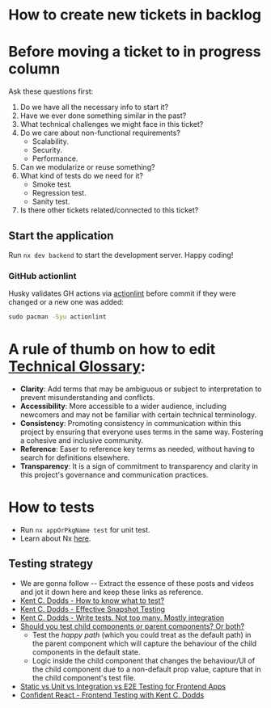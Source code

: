 # How to create new tickets in backlog

# Before moving a ticket to in progress column

Ask these questions first:

1. Do we have all the necessary info to start it?
2. Have we ever done something similar in the past?
3. What technical challenges we might face in this ticket?
4. Do we care about non-functional requirements?
   - Scalability.
   - Security.
   - Performance.
5. Can we modularize or reuse something?
6. What kind of tests do we need for it?
   - Smoke test.
   - Regression test.
   - Sanity test.
7. Is there other tickets related/connected to this ticket?

## Start the application

Run `nx dev backend` to start the development server. Happy coding!

### GitHub actionlint

Husky validates GH actions via [actionlint](https://github.com/rhysd/actionlint) before commit if they were changed or a new one was added:

```cmd
sudo pacman -Syu actionlint
```

# A rule of thumb on how to edit [Technical Glossary](./CODE_OF_CONDUCT.md#technical-glossary):

- **Clarity**: Add terms that may be ambiguous or subject to interpretation to prevent misunderstanding and conflicts.
- **Accessibility**: More accessible to a wider audience, including newcomers and may not be familiar with certain technical terminology.
- **Consistency**: Promoting consistency in communication within this project by ensuring that everyone uses terms in the same way. Fostering a cohesive and inclusive community.
- **Reference**: Easer to reference key terms as needed, without having to search for definitions elsewhere.
- **Transparency**: It is a sign of commitment to transparency and clarity in this project's governance and communication practices.

# How to tests

- Run `nx appOrPkgName test` for unit test.
- Learn about Nx [here](./docs/monorepo/README.md#tasks).

## Testing strategy

- We are gonna follow -- Extract the essence of these posts and videos and jot it down here and keep these links as reference.
- [Kent C. Dodds - How to know what to test?](https://youtu.be/ahrvE062Kv4?si=iagHA6ZxgwdY4j9G)
- [Kent C. Dodds - Effective Snapshot Testing](https://kentcdodds.com/blog/effective-snapshot-testing)
- [Kent C. Dodds - Write tests. Not too many. Mostly integration](https://kentcdodds.com/blog/write-tests)
- [Should you test child components or parent components? Or both?](https://www.youtube.com/live/0qmPdcV-rN8?si=QsNiG9Jtyke1hXL_)
  - Test the _happy path_ (which you could treat as the default path) in the parent component which will capture the behaviour of the child components in the default state.
  - Logic inside the child component that changes the behaviour/UI of the child component due to a non-default prop value, capture that in the child component's test file.
- [Static vs Unit vs Integration vs E2E Testing for Frontend Apps](https://kentcdodds.com/blog/static-vs-unit-vs-integration-vs-e2e-tests)
- [Confident React - Frontend Testing with Kent C. Dodds](https://youtu.be/eg_TFYF_cKM?si=qGluI5Zpgcc_a8bp)
